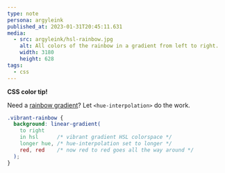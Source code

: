 ```yaml
---
type: note
persona: argyleink
published_at: 2023-01-31T20:45:11.631
media:
  - src: argyleink/hsl-rainbow.jpg
    alt: All colors of the rainbow in a gradient from left to right.
    width: 3180
    height: 628
tags: 
  - css
---
```


**CSS color tip!**

Need a [rainbow gradient](https://codepen.io/argyleink/pen/yLqREaq)? Let `<hue-interpolation>` do the work.

```css
.vibrant-rainbow {
  background: linear-gradient(
    to right 
    in hsl      /* vibrant gradient HSL colorspace */
    longer hue, /* hue-interpolation set to longer */
    red, red    /* now red to red goes all the way around */
  );
}
```